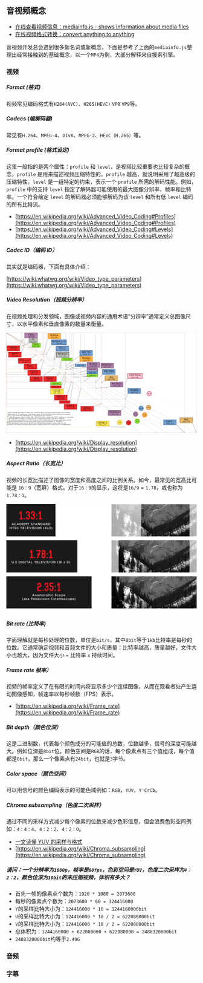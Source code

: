 ## 音视频概念

- [在线查看视频信息：mediainfo.js - shows information about media files](https://mediainfo.js.org/)
- [在线视频格式转换：convert anything to anything](https://cloudconvert.com/)

音视频开发总会遇到很多新名词或新概念，下面是参考了上面的`mediainfo.js`整理出经常接触到的基础概念，以一个`MP4`为例，大部分解释来自搜索引擎。

### 视频

##### Format (格式)

视频常见编码格式有`H264(AVC)`、`H265(HEVC)` `VP8` `VP9`等。

##### Codecs (编解码器)

常见有`H.264`、`MPEG-4`、`DivX`、`MPEG-2`、`HEVC（H.265）`等。

##### Format profile (格式设定)

这里一般指的是两个属性：`profile` 和 `level`，是视频比较重要也比较复杂的概念，`profile` 是用来描述视频压缩特性的，`profile` 越高，就说明采用了越高级的压缩特性，`level` 是一组特定的约束，表示一个 `profile` 所需的解码性能。例如，`profile` 中的支持 `level` 指定了解码器可能使用的最大图像分辨率、帧率和比特率。一个符合给定 `level` 的解码器必须能够解码为该 `level` 和所有低 `level` 编码的所有比特流。

- [https://en.wikipedia.org/wiki/Advanced_Video_Coding#Profiles](https://en.wikipedia.org/wiki/Advanced_Video_Coding#Profiles)
- [https://en.wikipedia.org/wiki/Advanced_Video_Coding#Levels](https://en.wikipedia.org/wiki/Advanced_Video_Coding#Levels)

##### Codec ID（编码 ID）

其实就是编码器，下面有具体介绍：

[https://wiki.whatwg.org/wiki/Video_type_parameters](https://wiki.whatwg.org/wiki/Video_type_parameters)

##### Video Resolution（视频分辨率）

在视频处理和分发领域，图像或视频内容的通用术语“分辨率”通常定义总图像尺寸，以水平像素和垂直像素的数量来衡量。

![Resolution](./Resolution.png)

- [https://en.wikipedia.org/wiki/Display_resolution](https://en.wikipedia.org/wiki/Display_resolution)

##### Aspect Ratio（长宽比）

视频的长宽比描述了图像的宽度和高度之间的比例关系。如今，最常见的宽高比可能是 `16：9`（宽屏）格式。对于`16：9`的显示，这将是`16/9` = `1.78`，或也称为`1.78：1`。

![Aspect_Ratio](./Aspect_Ratio.jpg)

##### Bit rate (比特率)

字面理解就是每秒处理的位数，单位是`bit/s`，其中`8bit`等于`1kb`比特率是每秒的位数。它通常确定视频和音频文件的大小和质量：比特率越高，质量越好，文件大小也越大，因为文件大小 `=` 比特率 `x` 持续时间。

##### Frame rate 帧率）

视频的帧率定义了在有限的时间内将显示多少个连续图像，从而在观看者处产生运动图像感知，帧速率以每秒帧数（FPS）表示。

- [https://en.wikipedia.org/wiki/Frame_rate](https://en.wikipedia.org/wiki/Frame_rate)

##### Bit depth（颜色位深）

这是二进制数，代表每个颜色成分的可能值的总数，位数越多，信号的深度可能越大。例如位深是`8bit`位，颜色空间是`RGB`的话，每个像素点有三个值组成，每个值都是`8bit`，那么一个像素点有`24bit`，也就是`3`字节。

##### Color space（颜色空间）

可以用信号的颜色编码表示的可能色域例如：`RGB`，`YUV`，`Y'CrCb`。

##### Chroma subsampling（色度二次采样）

通过不同的采样方式减少每个像素的位数来减少色彩信息，但会浪费色彩空间例如：`4：4：4`、`4：2：2`、`4：2：0`。

- [一文读懂 YUV 的采样与格式](https://glumes.com/post/ffmpeg/understand-yuv-format/)
- [https://en.wikipedia.org/wiki/Chroma_subsampling](https://en.wikipedia.org/wiki/Chroma_subsampling)

##### 请问：一个分辨率为`1080p`，帧率是`60fps`，色彩空间是`YUV`，色度二次采样为`4：2：2`，颜色位深为`10bit`的未压缩视频，体积有多大？

- 首先一帧的像素点个数为：`1920 * 1080 = 2073600`
- 每秒的像素点个数为：`2073600 * 60 = 124416000`
- `Y`的采样比特大小为：`124416000 * 10 = 1244160000bit`
- `U`的采样比特大小为：`124416000 * 10 / 2 = 622080000bit`
- `V`的采样比特大小为：`124416000 * 10 / 2 = 622080000bit`
- 总体积为：`1244160000 + 622080000 + 622080000 = 2488320000bit`
- `2488320000bit`约等于`2.49G`

### 音频

### 字幕
